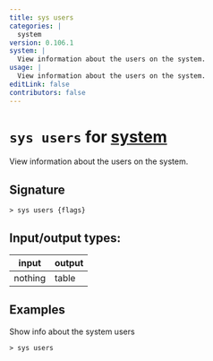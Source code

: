 ```yaml
---
title: sys users
categories: |
  system
version: 0.106.1
system: |
  View information about the users on the system.
usage: |
  View information about the users on the system.
editLink: false
contributors: false
---
```

<!-- This file is automatically generated. Please edit the command in https://github.com/nushell/nushell instead. -->

# `sys users` for [system](/commands/categories/system.md)

<div class='command-title'>View information about the users on the system.</div>

## Signature

```> sys users {flags} ```


## Input/output types:

| input   | output |
| ------- | ------ |
| nothing | table  |
## Examples

Show info about the system users
```nu
> sys users

```
